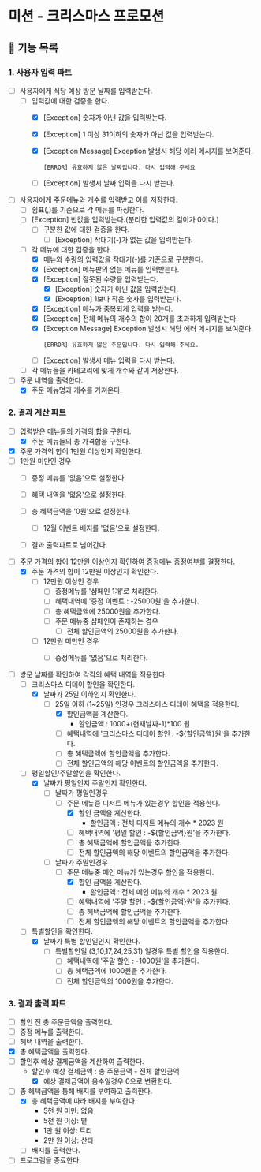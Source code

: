 # 미션 - 크리스마스 프로모션

## 🚀 기능 목록

### 1. 사용자 입력 파트

- [ ] 사용자에게 식당 예상 방문 날짜를 입력받는다.
    - [ ] 입력값에 대한 검증을 한다.
        - [x] [Exception] 숫자가 아닌 값을 입력받는다.
        - [x] [Exception] 1 이상 31이하의 숫자가 아닌 값을 입력받는다.
        - [x] [Exception Message] Exception 발생시 해당 에러 메시지를 보여준다.
          ```
          [ERROR] 유효하지 않은 날짜입니다. 다시 입력해 주세요
          ```
        - [ ] [Exception] 발생시 날짜 입력을 다시 받는다.


- [ ] 사용자에게 주문메뉴와 개수를 입력받고 이를 저장한다.
    - [ ] 쉼표(,)를 기준으로 각 메뉴를 파싱한다.
    - [ ] [Exception] 빈값을 입력받는다.(분리한 입력값의 길이가 0이다.)
        - [ ] 구분한 값에 대한 검증을 한다.
            - [ ] [Exception] 작대기(-)가 없는 값을 입력받는다.

    - [ ] 각 메뉴에 대한 검증을 한다.
        - [x] 메뉴와 수량의 입력값을 작대기(-)를 기준으로 구분한다.
        - [x] [Exception] 메뉴판의 없는 메뉴를 입력받는다.
        - [x] [Exception] 잘못된 수량을 입력받는다.
            - [x] [Exception] 숫자가 아닌 값을 입력받는다.
            - [x] [Exception] 1보다 작은 숫자를 입력받는다.
        - [x] [Exception] 메뉴가 중복되게 입력을 받는다.
        - [x] [Exception] 전체 메뉴의 개수의 합이 20개를 초과하게 입력받는다.
        - [x] [Exception Message] Exception 발생시 해당 에러 메시지를 보여준다.
          ```
          [ERROR] 유효하지 않은 주문입니다. 다시 입력해 주세요.
          ```
        - [ ] [Exception] 발생시 메뉴 입력을 다시 받는다.
    - [ ] 각 메뉴들을 카테고리에 맞게 개수와 같이 저장한다.

- [ ] 주문 내역을 출력한다.
    - [x] 주문 메뉴명과 개수를 가져온다.

### 2. 결과 계산 파트

- [ ] 입력받은 메뉴들의 가격의 합을 구한다.
    - [x] 주문 메뉴들의 총 가격합을 구한다.
- [x] 주문 가격의 합이 1만원 이상인지 확인한다.
- [ ] 1만원 미만인 경우
    - [ ] 증정 메뉴를 '없음'으로 설정한다.
    - [ ] 혜택 내역을 '없음'으로 설정한다.
    - [ ] 총 혜택금액을 '0원'으로 설정한다.
        - [ ] 12월 이벤트 배지를 '없음'으로 설정한다.
    - [ ] 결과 출력파트로 넘어간다.


- [ ] 주문 가격의 합이 12만원 이상인지 확인하여 증정메뉴 증정여부를 결정한다.
    - [x] 주문 가격의 합이 12만원 이상인지 확인한다.
        - [ ] 12만원 이상인 경우
            - [ ] 증정메뉴를 '샴페인 1개'로 처리한다.
            - [ ] 혜택내역에 '증정 이벤트 : -25000원'을 추가한다.
            - [ ] 총 혜택금액에 25000원을 추가한다.
            - [ ] 주문 메뉴중 샴페인이 존재하는 경우
                - [ ] 전체 할인금액의 25000원을 추가한다.
        - [ ] 12만원 미만인 경우
            - [ ] 증정메뉴를 '없음'으로 처리한다.


- [ ] 방문 날짜를 확인하여 각각의 혜택 내역을 적용한다.
    - [ ] 크리스마스 디데이 할인을 확인한다.
        - [x] 날짜가 25일 이하인지 확인한다.
            - [ ] 25일 이하 (1~25일) 인경우 크리스마스 디데이 혜택을 적용한다.
                - [x] 할인금액을 계산한다.
                    - 할인금액 : 1000+(현재날짜-1)*100 원
                - [ ] 혜택내역에 '크리스마스 디데이 할인 : -${할인금액}원'을 추가한다.
                - [ ] 총 혜택금액에 할인금액을 추가한다.
                - [ ] 전체 할인금액의 해당 이벤트의 할인금액을 추가한다.
    - [ ] 평일할인/주말할인을 확인한다.
        - [x] 날짜가 평일인지 주말인지 확인한다.
            - [ ] 날짜가 평일인경우
                - [ ] 주문 메뉴중 디저트 메뉴가 있는경우 할인을 적용한다.
                    - [x] 할인 금액을 계산한다.
                        - 할인금액 : 전체 디저트 메뉴의 개수 * 2023 원
                    - [ ] 혜택내역에 '평일 할인 : -${할인금액}원'을 추가한다.
                    - [ ] 총 혜택금액에 할인금액을 추가한다.
                    - [ ] 전체 할인금액의 해당 이벤트의 할인금액을 추가한다.
            - [ ] 날짜가 주말인경우
                - [ ] 주문 메뉴중 메인 메뉴가 있는경우 할인을 적용한다.
                    - [x] 할인 금액을 계산한다.
                        - 할인금액 : 전체 메인 메뉴의 개수 * 2023 원
                    - [ ] 혜택내역에 '주말 할인 : -${할인금액}원'을 추가한다.
                    - [ ] 총 혜택금액에 할인금액을 추가한다.
                    - [ ] 전체 할인금액의 해당 이벤트의 할인금액을 추가한다.
    - [ ] 특별할인을 확인한다.
        - [x] 날짜가 특별 할인일인지 확인한다.
            - [ ] 특별할인일 (3,10,17,24,25,31) 일경우 특별 할인을 적용한다.
                - [ ] 혜택내역에 '주말 할인 : -1000원'을 추가한다.
                - [ ] 총 혜택금액에 1000원을 추가한다.
                - [ ] 전체 할인금액의 1000원을 추가한다.

### 3. 결과 출력 파트

- [ ] 할인 전 총 주문금액을 출력한다.
- [ ] 증정 메뉴를 출력한다.
- [ ] 혜택 내역을 출력한다.
- [x] 총 혜택금액을 출력한다.
- [ ] 할인후 예상 결제금액을 계산하여 출력한다.
    - 할인후 예상 결제금액 : 총 주문금액 - 전체 할인금액
        - [x] 예상 결제금액이 음수일경우 0으로 변환한다.

- [ ] 총 혜택금액을 통해 배지를 부여하고 출력한다.
    - [x] 총 혜택금액에 따라 배지를 부여한다.
        - 5천 원 미만: 없음
        - 5천 원 이상: 별
        - 1만 원 이상: 트리
        - 2만 원 이상: 산타
    - [ ] 배지를 출력한다.

- [ ] 프로그램을 종료한다.